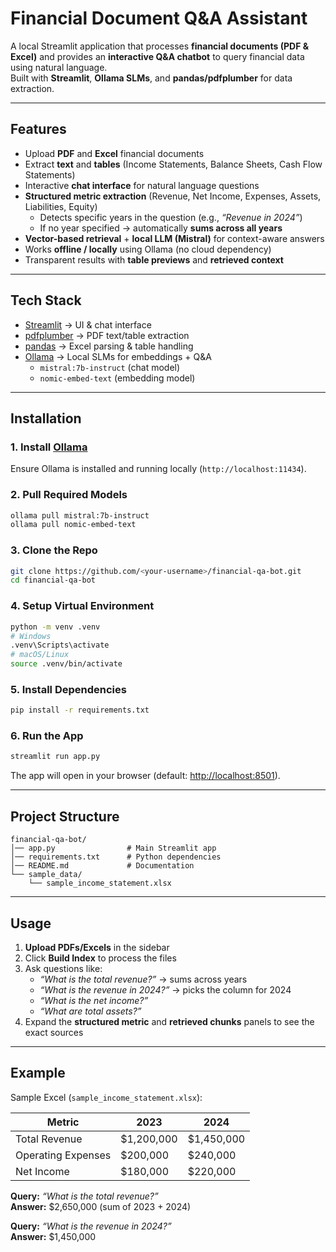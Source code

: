 # Financial Document Q&A Assistant

A local Streamlit application that processes **financial documents (PDF & Excel)** and provides an **interactive Q&A chatbot** to query financial data using natural language.  
Built with **Streamlit**, **Ollama SLMs**, and **pandas/pdfplumber** for data extraction.  

---

## Features

- Upload **PDF** and **Excel** financial documents  
- Extract **text** and **tables** (Income Statements, Balance Sheets, Cash Flow Statements)  
- Interactive **chat interface** for natural language questions  
- **Structured metric extraction** (Revenue, Net Income, Expenses, Assets, Liabilities, Equity)  
  - Detects specific years in the question (e.g., *“Revenue in 2024”*)  
  - If no year specified -> automatically **sums across all years**  
- **Vector-based retrieval** + **local LLM (Mistral)** for context-aware answers  
- Works **offline / locally** using Ollama (no cloud dependency)  
- Transparent results with **table previews** and **retrieved context**  

---

## Tech Stack

- [Streamlit](https://streamlit.io/) -> UI & chat interface  
- [pdfplumber](https://github.com/jsvine/pdfplumber) -> PDF text/table extraction  
- [pandas](https://pandas.pydata.org/) -> Excel parsing & table handling  
- [Ollama](https://ollama.ai/) -> Local SLMs for embeddings + Q&A  
  - `mistral:7b-instruct` (chat model)  
  - `nomic-embed-text` (embedding model)  

---

## Installation

### 1. Install [Ollama](https://ollama.ai/)
Ensure Ollama is installed and running locally (`http://localhost:11434`).

### 2. Pull Required Models
```bash
ollama pull mistral:7b-instruct
ollama pull nomic-embed-text
```

### 3. Clone the Repo
```bash
git clone https://github.com/<your-username>/financial-qa-bot.git
cd financial-qa-bot
```

### 4. Setup Virtual Environment
```bash
python -m venv .venv
# Windows
.venv\Scripts\activate
# macOS/Linux
source .venv/bin/activate
```

### 5. Install Dependencies
```bash
pip install -r requirements.txt
```

### 6. Run the App
```bash
streamlit run app.py
```
The app will open in your browser (default: [http://localhost:8501](http://localhost:8501)).

---

## Project Structure

```
financial-qa-bot/
│── app.py                # Main Streamlit app
│── requirements.txt      # Python dependencies
│── README.md             # Documentation
└── sample_data/
    └── sample_income_statement.xlsx
```

---

## Usage

1. **Upload PDFs/Excels** in the sidebar  
2. Click **Build Index** to process the files  
3. Ask questions like:
   - *“What is the total revenue?”* → sums across years  
   - *“What is the revenue in 2024?”* → picks the column for 2024  
   - *“What is the net income?”*  
   - *“What are total assets?”*  
4. Expand the **structured metric** and **retrieved chunks** panels to see the exact sources  

---

## Example

Sample Excel (`sample_income_statement.xlsx`):

| Metric             | 2023       | 2024       |
|--------------------|------------|------------|
| Total Revenue      | $1,200,000 | $1,450,000 |
| Operating Expenses | $200,000   | $240,000   |
| Net Income         | $180,000   | $220,000   |

**Query:** *“What is the total revenue?”*  
**Answer:** $2,650,000 (sum of 2023 + 2024)  

**Query:** *“What is the revenue in 2024?”*  
**Answer:** $1,450,000  
